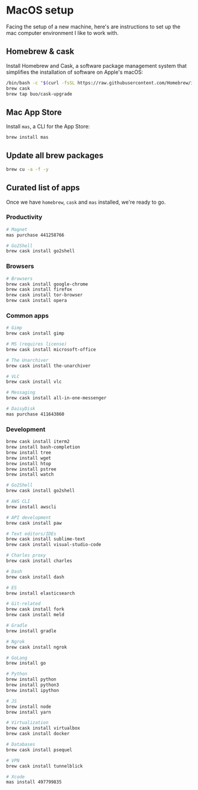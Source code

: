 # MacOS setup

Facing the setup of a new machine, here's are instructions to set up the mac computer environment I like to work with.

## Homebrew & cask

Install Homebrew and Cask, a software package management system that simplifies the installation of software on Apple's macOS:

```bash
/bin/bash -c "$(curl -fsSL https://raw.githubusercontent.com/Homebrew/install/master/install.sh)"
brew cask
brew tap buo/cask-upgrade
```
## Mac App Store
Install `mas`, a CLI for the App Store:

```bash
brew install mas
```

## Update all brew packages

```bash
brew cu -a -f -y
```

## Curated list of apps

Once we have `homebrew`, `cask` and `mas` installed, we're ready to go.

### Productivity

```bash
# Magnet
mas purchase 441258766

# Go2Shell
brew cask install go2shell
```
### Browsers

```bash
# Browsers
brew cask install google-chrome
brew cask install firefox
brew cask install tor-browser
brew cask install opera
```

### Common apps

```bash
# Gimp
brew cask install gimp

# MS (requires license)
brew cask install microsoft-office

# The Unarchiver
brew cask install the-unarchiver

# VLC
brew cask install vlc

# Messaging
brew cask install all-in-one-messenger

# DaisyDisk
mas purchase 411643860
```

### Development

```bash
brew cask install iterm2
brew install bash-completion
brew install tree
brew install wget
brew install htop
brew install pstree
brew install watch

# Go2Shell
brew cask install go2shell

# AWS CLI
brew install awscli

# API development
brew cask install paw

# Text editors/IDEs
brew cask install sublime-text
brew cask install visual-studio-code

# Charles proxy
brew cask install charles

# Dash
brew cask install dash

# ES
brew install elasticsearch

# Git-related
brew cask install fork
brew cask install meld

# Gradle
brew install gradle

# Ngrok
brew cask install ngrok

# GoLang
brew install go

# Python
brew install python
brew install python3
brew install ipython

# JS
brew install node
brew install yarn

# Virtualization
brew cask install virtualbox
brew cask install docker

# Databases
brew cask install psequel

# VPN
brew cask install tunnelblick

# Xcode
mas install 497799835
```
